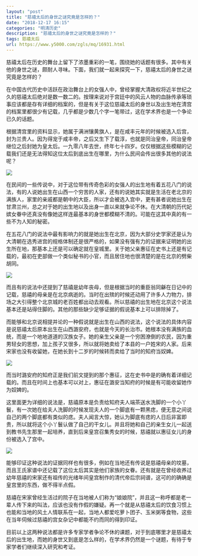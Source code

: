 ```yaml
---
layout: "post"
title: "慈禧太后的身世之谜究竟是怎样的？"
date: "2018-12-17 16:15"
categories: "明清历史"
description: "慈禧太后的身世之谜究竟是怎样的？"
tags: 慈禧太后
url: https://www.y5000.com/zgls/mq/16931.html
---
```






慈禧太后在历史的舞台上留下了浓墨重彩的一笔，围绕她的话题有很多。其中有关他的身世之谜，颇耐人寻味。下面，我们就一起来探究一下，慈禧太后的身世之谜究竟是怎样的？

在中国古代历史中活跃在政治舞台上的女强人中，曾经掌握大清政权将近半世纪之久的慈禧太后绝对是数一数二的。按理来说对于宫廷中的风云人物的血脉传承等琐事应该都是存有详细的档案的，但是有关于这位慈禧太后的身世以及出生地在清宫的档案里都很少有记载，几乎都是少数几个字一笔带过，这在学术界也是一个争论已久的话题。

根据清宫里的资料显示，她属于满洲镶黄旗人，是在咸丰元年的时候被选入后宫，封为兰贵人。因为得宠于咸丰帝，之后又生下了载淳，也就是同治皇帝，同治皇帝继位之后封她为皇太后。一九零八年去世，终年七十四岁。仅仅根据这些模糊的记载我们还是无法得知这位太后到底出生在哪里，为什么民间会传出很多其他的说法呢？

![](https://img.y5000.com/uploads/allimg/170314/14500J142-0.jpg)

在民间的一些传说中，对于这位带有传奇色彩的女强人的出生地有着五花八门的说法，有的人说她出生在山西一个穷苦的人家，还有的说她其实就是生活在老北京的满族人，家里的亲戚都是朝中的大臣，所以才会被选入宫中，更有甚者说她出生在甘肃兰州，总之对于她的出生地以及出身一直以来就争论不休。在大清朝的历代妃嫔女眷中还真没有像她这样连最基本的身世都模糊不清的。可能在这其中真的有一些不为人知的秘密。

在五花八门的说法中最有影响力的就是她出生在北京，因为大部分史学家还是认为大清朝在选秀进宫的规格体制还是很严格的，如果没有强有力的证据来证明她的出生所在地，那基本上还是可以确定就在皇城里。关于她父亲惠征在史书上还是有记载的，最初在吏部做一个类似秘书的小官，而且居住地也很清楚的是在北京的劈柴胡同。

![](https://img.y5000.com/uploads/allimg/170314/14500KD4-1.jpg)

而且有的说法中还提到了慈禧是幼年丧母，但是根据当时的重臣翁同龢在日记中的记载，慈禧的母亲是在北京病逝的。当时在出殡的时候还动用了许多人力物力，排场之大引得整个北京城的老百姓都出动去观看。所以慈禧的出生地在北京这个说法基本还是站得住脚的。其他的那些缺少足够证据的假说基本上可以排除掉了。

而能够和北京说相提并论的一种假说就是出生在山西的说法，这个说法的具体内容是说慈禧太后原本出生在山西潞安府，也就是今天的长治市。她根本没有满族的血统，而是一个地地道道的汉族女子。她的亲生父亲是一个穷困潦倒的农民，因为重男轻女的思想，加上孩子又很多，所以就将她卖给了本县的一户姓宋的人家。后来宋家也没有收留她，在她长到十二岁的时候转而卖给了当时的知府当奴婢。

![](https://img.y5000.com/uploads/allimg/170314/14500HT9-2.jpg)

而当时潞安府的知府正是我们前文提到的那个惠征，这在史书中是的确有着详细记载的。而且在时间上也基本可以对上，惠征在潞安当知府的时候是有可能收留她作为奴婢的。

这里面更为详细的说法是，慈禧原本是负责给知府夫人端茶送水洗脚的一个小丫鬟，有一次她在给夫人洗脚的时候发现夫人的一个脚底有一颗黑痣，便无意之间说自己的两个脚底都有类似的痣。夫人闻言大惊，她认为脚底有痣的人日后非富即贵，所以就将这个小丫鬟认做了自己的干女儿。并且将她和自己的亲生女儿一起送到教书先生那里一起培养，直到后来皇宫召集秀女的时候，慈禧就以惠征女儿的身份被选入了宫中。

![](https://img.y5000.com/uploads/allimg/170314/14500HN3-3.jpg)

能够印证这种说法的证据同样也有很多，例如在当地还有传说是慈禧母亲的坟墓，而且王氏家谱中还记载了这位太后其实是他们家族的女眷。还有就是在曾经收养过幼年慈禧的宋家还有祖传的光绪年间皇宫制作的清代帝后宗祠谱，这可的的确确是皇宫里的东西，做不得半点假。

慈禧在宋家曾经生活过的院子在当地被人们称为“娘娘院”，并且这一称呼都是老一辈人传下来的叫法，应该也没有作假的嫌疑。再一个就是从慈禧太后的饮食习惯上也能和当地的风土人情联系在一起，当地人都爱吃萝卜团子、玉米粥等食物，这些在当年伺候过慈禧的宫女杂记中都能不约而同的得到印证。

目前以上这两种说法都是许多专家学者争论不休的课题，对于到底哪里才是慈禧太后的出生地，而她的身世又到底是怎么样的，在学术界仍然是一个谜题，有待于专家学者们继续深入研究和考证。
